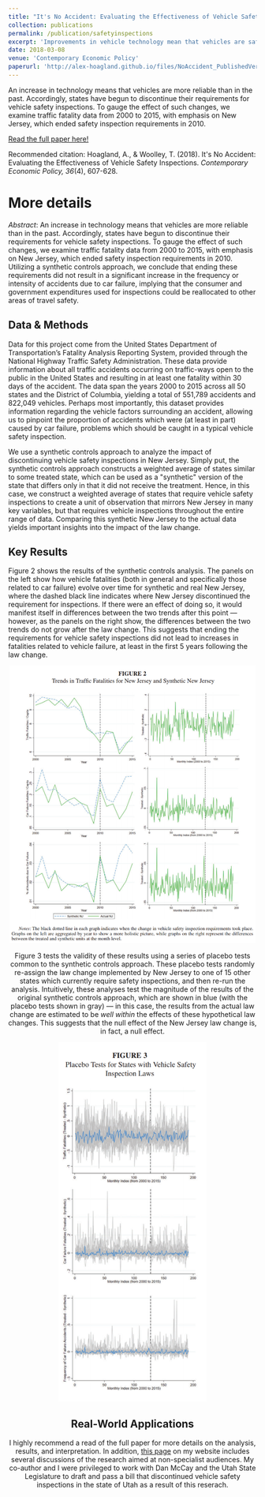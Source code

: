 ```yaml
---
title: "It's No Accident: Evaluating the Effectiveness of Vehicle Safety Inspections"
collection: publications
permalink: /publication/safetyinspections
excerpt: 'Improvements in vehicle technology mean that vehicles are safer and more reliable than in the past. Accordingly, some states have begun to discontinue their requirements for vehicle safety inspections. To gauge the effect of these policy changes, we examine traffic fatality data from 2000 to 2015, using a synthetic controls analysis with emphasis on New Jersey, which ended its inspection requirements in 2010.'
date: 2018-03-08
venue: 'Contemporary Economic Policy'
paperurl: 'http://alex-hoagland.github.io/files/NoAccident_PublishedVersion.pdf'
---
```


An increase in technology means that vehicles are more reliable than in the past. Accordingly, states have begun to discontinue their requirements for vehicle safety inspections. To gauge the effect of such changes, we examine traffic fatality data from 2000 to 2015, with emphasis on New Jersey, which ended safety inspection requirements in 2010.

[Read the full paper here!](http://alex-hoagland.github.io/files/NoAccident_PublishedVersion.pdf)

Recommended citation: Hoagland, A., & Woolley, T. (2018). It's No Accident: Evaluating the Effectiveness of Vehicle Safety Inspections. *Contemporary Economic Policy, 36*(4), 607-628.

More details
=====
*Abstract*: An increase in technology means that vehicles are more reliable than in the past. Accordingly, states have begun to discontinue their requirements for vehicle safety inspections. To gauge the effect of such changes, we examine traffic fatality data from 2000 to 2015, with emphasis on New Jersey, which ended safety inspection requirements in 2010. Utilizing a synthetic controls approach, we conclude that ending these requirements did not result in a significant increase in the frequency or intensity of accidents due to car failure, implying that the consumer and government expenditures used for inspections could be reallocated to other areas of travel safety.

Data & Methods
-----
Data for this project come from the United States Department of Transportation’s Fatality Analysis Reporting System, provided through the National Highway Traffic Safety Administration. These data provide information about all traffic accidents occurring on traffic-ways open to the public in the United States and resulting in at least one fatality within 30 days of the accident. The data span the years 2000 to 2015 across all 50 states and the District of Columbia, yielding a total of 551,789 accidents and 822,049 vehicles. Perhaps most importantly, this dataset provides information regarding the vehicle factors surrounding an accident, allowing us to pinpoint the proportion of accidents which were (at least in part) caused by car failure, problems which should be caught in a typical vehicle safety
inspection. 

We use a synthetic controls approach to analyze the impact of discontinuing vehicle safety inspections in New Jersey. Simply put, the synthetic controls approach constructs a weighted average of states similar to some treated state, which can be used as a "synthetic" version of the state that differs only in that it did not receive the treatment. Hence, in this case, we construct a weighted average of states that require vehicle safety inspections to create a unit of observation that mirrors New Jersey in many key variables, but that requires vehicle inspections throughout the entire range of data. Comparing this synthetic New Jersey to the actual data yields important insights into the impact of the law change. 

Key Results
-----
Figure 2 shows the results of the synthetic controls analysis. The panels on the left show how vehicle fatalities (both in general and specifically those related to car failure) evolve over time for synthetic and real New Jersey, where the dashed black line indicates where New Jersey discontinued the requirement for inspections. If there were an effect of doing so, it would manifest itself in differences between the two trends after this point &mdash; however, as the panels on the right show, the differences between the two trends do not grow after the law change. This suggests that ending the requirements for vehicle safety inspections did not lead to increases in fatalities related to vehicle failure, at least in the first 5 years following the law change.

<div style="text-align:center"><img src="https://github.com/alex-hoagland/alex-hoagland.github.io/blob/master/images/Vehicles_Synthetic_Controls.PNG" width="500">

Figure 3 tests the validity of these results using a series of placebo tests common to the synthetic controls approach. These placebo tests randomly re-assign the law change implemented by New Jersey to one of 15 other states which currently require safety inspections, and then re-run the analysis. Intuitively, these analyses test the magnitude of the results of the original synthetic controls approach, which are shown in blue (with the placebo tests shown in gray) &mdash; in this case, the results from the actual law change are estimated to be *well within* the effects of these hypothetical law changes. This suggests that the null effect of the New Jersey law change is, in fact, a null effect. 

<div style="text-align:center"><img src="https://github.com/alex-hoagland/alex-hoagland.github.io/blob/master/images/Vehicles_Placebos.PNG" width="300">

Real-World Applications
-----
I highly recommend a read of the full paper for more details on the analysis, results, and interpretation. In addition, [this page](https://alex-hoagland.github.io/talks/safety-coverage) on my website includes several discussions of the research aimed at non-specialist audiences. My co-author and I were privileged to work with Dan McCay and the Utah State Legislature to draft and pass a bill that discontinued vehicle safety inspections in the state of Utah as a result of this reserach. 
